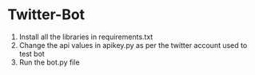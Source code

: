# Twitter-Bot

1. Install all the libraries in requirements.txt
2. Change the api values in apikey.py as per the twitter account used to test bot
3. Run the bot.py file
